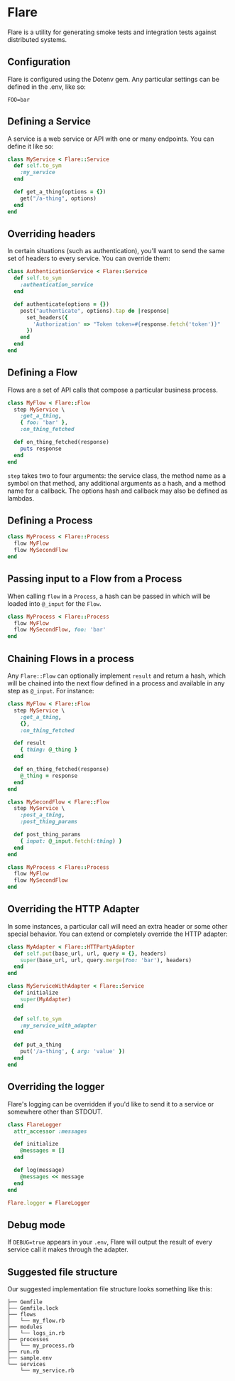 # Flare

Flare is a utility for generating smoke tests and integration tests against
distributed systems.

## Configuration
Flare is configured using the Dotenv gem. Any particular settings can be defined
in the .env, like so:

```
FOO=bar
```

## Defining a Service
A service is a web service or API with one or many endpoints. You can define it
like so:
```ruby
class MyService < Flare::Service
  def self.to_sym
    :my_service
  end

  def get_a_thing(options = {})
    get("/a-thing", options)
  end
end
```

## Overriding headers
In certain situations (such as authentication), you'll want to send the same set
of headers to every service. You can override them:
```ruby
class AuthenticationService < Flare::Service
  def self.to_sym
    :authentication_service
  end

  def authenticate(options = {})
    post("authenticate", options).tap do |response|
      set_headers({
        'Authorization' => "Token token=#{response.fetch('token')}"
      })
    end
  end
end
```

## Defining a Flow
Flows are a set of API calls that compose a particular business process.
```ruby
class MyFlow < Flare::Flow
  step MyService \
    :get_a_thing,
    { foo: 'bar' },
    :on_thing_fetched

  def on_thing_fetched(response)
    puts response
  end
end
```

`step` takes two to four arguments: the service class, the method name as a symbol
on that method, any additional arguments as a hash, and a method name for a callback.
The options hash and callback may also be defined as lambdas.

## Defining a Process
```ruby
class MyProcess < Flare::Process
  flow MyFlow
  flow MySecondFlow
end
```

## Passing input to a Flow from a Process
When calling `flow` in a `Process`, a hash can be passed in which will be loaded
into `@_input` for the `Flow`.
```ruby
class MyProcess < Flare::Process
  flow MyFlow
  flow MySecondFlow, foo: 'bar'
end
```

## Chaining Flows in a process
Any `Flare::Flow` can optionally implement `result` and return a hash, which
will be chained into the next flow defined in a process and available in any step
as `@_input`. For instance:
```ruby
class MyFlow < Flare::Flow
  step MyService \
    :get_a_thing,
    {},
    :on_thing_fetched

  def result
    { thing: @_thing }
  end

  def on_thing_fetched(response)
    @_thing = response
  end
end

class MySecondFlow < Flare::Flow
  step MyService \
    :post_a_thing,
    :post_thing_params

  def post_thing_params
    { input: @_input.fetch(:thing) }
  end
end

class MyProcess < Flare::Process
  flow MyFlow
  flow MySecondFlow
end
```

## Overriding the HTTP Adapter
In some instances, a particular call will need an extra header or some other
special behavior. You can extend or completely override the HTTP adapter:
```ruby
class MyAdapter < Flare::HTTPartyAdapter
  def self.put(base_url, url, query = {}, headers)
    super(base_url, url, query.merge(foo: 'bar'), headers)
  end
end

class MyServiceWithAdapter < Flare::Service
  def initialize
    super(MyAdapter)
  end

  def self.to_sym
    :my_service_with_adapter
  end

  def put_a_thing
    put('/a-thing', { arg: 'value' })
  end
end
```

## Overriding the logger
Flare's logging can be overridden if you'd like to send it to a service or
somewhere other than STDOUT.
```ruby
class FlareLogger
  attr_accessor :messages

  def initialize
    @messages = []
  end

  def log(message)
    @messages << message
  end
end

Flare.logger = FlareLogger
```

## Debug mode
If `DEBUG=true` appears in your `.env`, Flare will output the result of every
service call it makes through the adapter.

## Suggested file structure
Our suggested implementation file structure looks something like this:
```
├── Gemfile
├── Gemfile.lock
├── flows
│   └── my_flow.rb
├── modules
│   └── logs_in.rb
├── processes
│   └── my_process.rb
├── run.rb
├── sample.env
└── services
    └── my_service.rb
```
